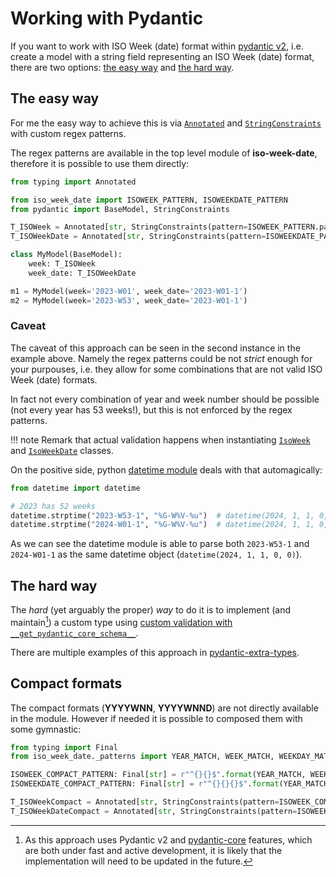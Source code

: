 # Working with Pydantic

If you want to work with ISO Week (date) format within [pydantic v2](https://docs.pydantic.dev/), i.e. create a model with a string field representing an ISO Week (date) format, there are two options: [the easy way](#the-easy-way) and [the hard way](#the-hard-way).

## The easy way

For me the easy way to achieve this is via [`Annotated`](https://docs.python.org/3/library/typing.html#typing.Annotated) and [`StringConstraints`](https://docs.pydantic.dev/latest/api/types/#pydantic.types.StringConstraints) with custom regex patterns.

The regex patterns are available in the top level module of **iso-week-date**, therefore it is possible to use them directly:

```py
from typing import Annotated

from iso_week_date import ISOWEEK_PATTERN, ISOWEEKDATE_PATTERN
from pydantic import BaseModel, StringConstraints

T_ISOWeek = Annotated[str, StringConstraints(pattern=ISOWEEK_PATTERN.pattern)]
T_ISOWeekDate = Annotated[str, StringConstraints(pattern=ISOWEEKDATE_PATTERN.pattern)]

class MyModel(BaseModel):
    week: T_ISOWeek
    week_date: T_ISOWeekDate

m1 = MyModel(week='2023-W01', week_date='2023-W01-1')
m2 = MyModel(week='2023-W53', week_date='2023-W01-1')
```

### Caveat

The caveat of this approach can be seen in the second instance in the example above. Namely the regex patterns could be not _strict_ enough for your purpouses, i.e. they allow for some combinations that are not valid ISO Week (date) formats.

In fact not every combination of year and week number should be possible (not every year has 53 weeks!), but this is not enforced by the regex patterns.

!!! note
    Remark that actual validation happens when instantiating [`IsoWeek`](../api/isoweek.md) and [`IsoWeekDate`](../api/isoweekdate.md) classes.

On the positive side, python [datetime module](https://docs.python.org/3/library/datetime.html) deals with that automagically:

```py
from datetime import datetime

# 2023 has 52 weeks
datetime.strptime("2023-W53-1", "%G-W%V-%u")  # datetime(2024, 1, 1, 0, 0)
datetime.strptime("2024-W01-1", "%G-W%V-%u")  # datetime(2024, 1, 1, 0, 0)
```

As we can see the datetime module is able to parse both `2023-W53-1` and `2024-W01-1` as the same datetime object (`datetime(2024, 1, 1, 0, 0)`).

## The hard way

The _hard_ (yet arguably the proper) _way_ to do it is to implement (and maintain[^1]) a custom type using [custom validation with `__get_pydantic_core_schema__`](https://docs.pydantic.dev/latest/concepts/types/#customizing-validation-with-__get_pydantic_core_schema__).

There are multiple examples of this approach in [pydantic-extra-types](https://github.com/pydantic/pydantic-extra-types).

[^1]: As this approach uses Pydantic v2 and [pydantic-core](https://github.com/pydantic/pydantic-core) features, which are both under fast and active development, it is likely that the implementation will need to be updated in the future.

## Compact formats

The compact formats (**YYYYWNN**, **YYYYWNND**) are not directly available in the module. However if needed it is possible to composed them with some gymnastic:

```py
from typing import Final
from iso_week_date._patterns import YEAR_MATCH, WEEK_MATCH, WEEKDAY_MATCH  # These are strings, not regex patterns

ISOWEEK_COMPACT_PATTERN: Final[str] = r"^{}{}$".format(YEAR_MATCH, WEEK_MATCH)
ISOWEEKDATE_COMPACT_PATTERN: Final[str] = r"^{}{}{}$".format(YEAR_MATCH, WEEK_MATCH, WEEK_DAY_MATCH)

T_ISOWeekCompact = Annotated[str, StringConstraints(pattern=ISOWEEK_COMPACT_PATTERN)]
T_ISOWeekDateCompact = Annotated[str, StringConstraints(pattern=ISOWEEKDATE_COMPACT_PATTERN)]
```
